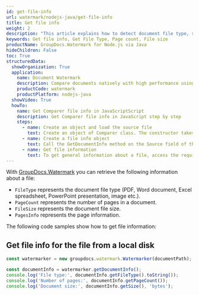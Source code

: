 ```yaml
---
id: get-file-info
url: watermark/nodejs-java/get-file-info
title: Get file info
weight: 2
description: "This article explains how to detect document file type, size and calculate pages count with GroupDocs.Watermark."
keywords: Get file info, Get File Type, Page count, File size
productName: GroupDocs.Watermark for Node.js via Java
hideChildren: False
toc: True
structuredData:
  showOrganization: True
  application:
    name: Document Watermark
    description: Compare documents natively with high performance using JavaScript language and GroupDocs.Watermark for Node.js via Java
    productCode: watermark
    productPlatform: nodejs-java
  showVideo: True
  howTo:
    name: Get Comparer file info in JavaScriptScript
    description: Get Comparer file info in JavaScript step by step
    steps:
      - name: Create an object and load the source file
        text: Create an object of Comparer class. The constructor takes the source file path parameter. You may specify absolute or relative file paths as per your requirements.
      - name: Create a file info object
        text: Call the GetDocumentInfo method on the Source field of the comparer object and assign the result to a file info object of the IDocumentInfo class.
      - name: Get file information
        text: To get general information about a file, access the required field using the file info object. To get information about a particular page, use the PagesInfo field with the required page index and access the required field after that.
---
```


With [GroupDocs.Watermark](https://products.groupdocs.com/watermark/nodejs-java) you can retrieve the following information about a file:

*   `FileType`<!--](https://reference.groupdocs.com/watermark/net/groupdocs.watermark.interfaces/idocumentinfo/filetype/)--> represents the document file type (PDF, Word document, Excel spreadsheet, PowerPoint presentation, image etc.).
*   `PageCount`<!--](https://reference.groupdocs.com/watermark/net/groupdocs.watermark.interfaces/idocumentinfo/pagecount/)--> represents the number of pages in a document.
*   `FileSize`<!--](https://reference.groupdocs.com/watermark/net/groupdocs.watermark.interfaces/idocumentinfo/size/)--> represents the document file size.
*   `PagesInfo`<!--](https://reference.groupdocs.com/watermark/net/groupdocs.watermark.interfaces/idocumentinfo/pagesinfo/)--> represents the page information.

The following code samples show how to get file information:

## Get file info for the file from a local disk

```javascript
const watermarker = new groupdocs.watermark.Watermarker(documentPath);

const documentInfo = watermarker.getDocumentInfo();
console.log('File type:', documentInfo.getFileType().toString());
console.log('Number of pages:', documentInfo.getPageCount());
console.log('Document size:', documentInfo.getSize(), 'bytes');
```


